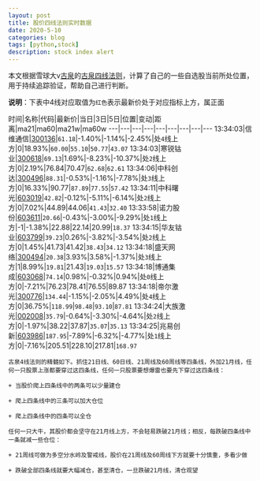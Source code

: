 ```yaml
---
layout: post
title: 股价四线法则实时数据
date: 2020-5-10
categories: blog
tags: [python,stock]
description: stock index alert
---
```



本文根据雪球大v[古泉](https://xueqiu.com/u/7148646888)的[古泉四线法则](https://xueqiu.com/7148646888/130498192)，计算了自己的一些自选股当前所处位置，用于持续追踪验证，帮助自己进行判断。

**说明**：下表中4线对应取值为`红色`表示最新价处于对应指标上方，属正面

时间|名称|代码|最新价|当日|3日|5日|位置|变动|距离|ma21|ma60|ma21w|ma60w
---|---|---|---|---|---|---|---|---
13:34:03|信维通信|[300136](https://xueqiu.com/S/SZ300136)|`61.18`|-1.40%|-1.14%|-2.45%|处`4`线上方|0|18.93%|`60.00`|`55.10`|`50.77`|`43.07`
13:34:03|寒锐钴业|[300618](https://xueqiu.com/S/SZ300618)|`69.13`|1.69%|-8.23%|-10.37%|处`2`线上方|0|2.19%|76.84|70.47|`62.68`|`62.61`
13:34:06|中科创达|[300496](https://xueqiu.com/S/SZ300496)|`88.31`|-0.53%|-1.16%|-7.78%|处`3`线上方|0|16.33%|90.77|`87.89`|`77.55`|`57.42`
13:34:11|中科曙光|[603019](https://xueqiu.com/S/SH603019)|`42.82`|-0.12%|-5.11%|-6.14%|处`2`线上方|0|7.02%|44.89|44.06|`41.43`|`32.40`
13:33:58|诺力股份|[603611](https://xueqiu.com/S/SH603611)|`20.66`|-0.43%|-3.00%|-9.29%|处`1`线上方|-1|-1.38%|22.88|22.14|20.99|`18.37`
13:34:15|华友钴业|[603799](https://xueqiu.com/S/SH603799)|`39.23`|0.26%|-3.82%|-3.54%|处`2`线上方|0|1.45%|41.73|41.42|`38.43`|`34.12`
13:34:18|盛天网络|[300494](https://xueqiu.com/S/SZ300494)|`20.38`|3.93%|3.58%|-1.37%|处`3`线上方|1|8.99%|`19.81`|21.43|`19.03`|`15.57`
13:34:18|博通集成|[603068](https://xueqiu.com/S/SH603068)|`74.14`|0.98%|-0.32%|0.94%|处`0`线上方|0|-7.21%|76.23|78.41|76.55|89.87
13:34:18|帝尔激光|[300776](https://xueqiu.com/S/SZ300776)|`134.44`|-1.15%|-2.05%|4.49%|处`4`线上方|0|36.75%|`118.99`|`98.48`|`93.10`|`87.81`
13:34:24|大族激光|[002008](https://xueqiu.com/S/SZ002008)|`35.79`|-0.64%|-3.30%|-4.64%|处`2`线上方|0|-1.97%|38.22|37.87|`35.07`|`35.13`
13:34:25|兆易创新|[603986](https://xueqiu.com/S/SH603986)|`187.95`|-7.89%|-6.32%|-4.77%|处`1`线上方|0|-7.16%|205.51|228.10|217.81|`168.97`

```
古泉4线法则的精髓如下。抓住21日线、60日线、21周线及60周线等四条线，外加21月线，任何一只股票上涨都要穿过这四条线，任何一只股票要想爆雷也要先下穿过这四条线：

+ 当股价爬上四条线中的两条可以少量建仓

+ 爬上四条线中的三条可以加大仓位

+ 爬上四条线中的四条可以全仓

任何一只大牛，其股价都会坚守在21月线上方，不会轻易跌破21月线；相反，每跌破四条线中一条就减一些仓位：

+ 21周线可做为多空分水岭及警戒线，股价在21周线及60周线下方就要十分慎重，多看少做

+ 跌破全部四条线就要大幅减仓，甚至清仓，一旦跌破21月线，清仓观望
```